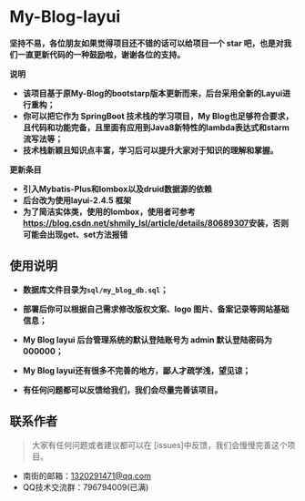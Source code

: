 # My-Blog-layui
**坚持不易，各位朋友如果觉得项目还不错的话可以给项目一个 star 吧，也是对我们一直更新代码的一种鼓励啦，谢谢各位的支持。**

**说明**

- **该项目基于原My-Blog的bootstarp版本更新而来，后台采用全新的Layui进行重构；**
- **你可以把它作为 SpringBoot 技术栈的学习项目，My Blog也足够符合要求，且代码和功能完备，且里面有应用到Java8新特性的lambda表达式和starm流写法等；**
- **技术栈新颖且知识点丰富，学习后可以提升大家对于知识的理解和掌握。**

**更新条目**

- **引入Mybatis-Plus和lombox以及druid数据源的依赖**
- **后台改为使用layui-2.4.5 框架**
- **为了简洁实体类，使用的lombox，使用者可参考<https://blog.csdn.net/shmily_lsl/article/details/80689307>安装，否则可能会出现get、set方法报错**

## 使用说明

- **数据库文件目录为```sql/my_blog_db.sql```；**

- **部署后你可以根据自己需求修改版权文案、logo 图片、备案记录等网站基础信息；**

- **My Blog layui 后台管理系统的默认登陆账号为 admin 默认登陆密码为 000000；**

- **My Blog layui还有很多不完善的地方，鄙人才疏学浅，望见谅；**

- **有任何问题都可以反馈给我们，我们会尽量完善该项目。**

## 联系作者

> 大家有任何问题或者建议都可以在 [issues]中反馈，我们会慢慢完善这个项目。

- 南街的邮箱：1320291471@qq.com
- QQ技术交流群：796794009(已满)
